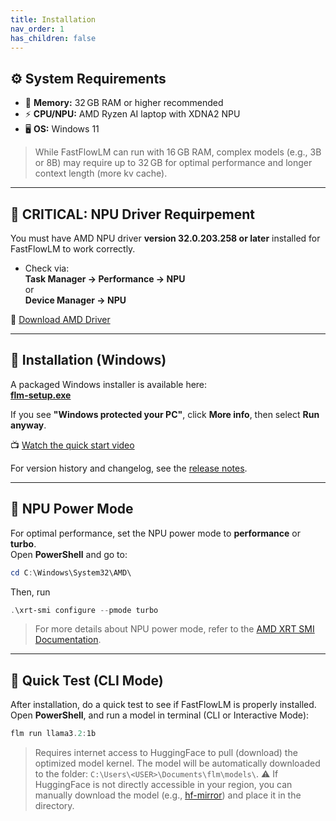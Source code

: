 ```yaml
---
title: Installation
nav_order: 1
has_children: false
---
```


## ⚙️ System Requirements

- 🧠 **Memory:** 32 GB RAM or higher recommended  
- ⚡ **CPU/NPU:** AMD Ryzen AI laptop with XDNA2 NPU  
- 🖥️ **OS:** Windows 11

> While FastFlowLM can run with 16 GB RAM, complex models (e.g., 3B or 8B) may require up to 32 GB for optimal performance and longer context length (more kv cache).

---

## 🚨 CRITICAL: NPU Driver Requirpement

You must have AMD NPU driver **version 32.0.203.258 or later** installed for FastFlowLM to work correctly.

- Check via:  
  **Task Manager → Performance → NPU**  
  or  
  **Device Manager → NPU**

🔗 [Download AMD Driver](https://www.amd.com/en/support)

---

## 💾 Installation (Windows)

A packaged Windows installer is available here:  
[**flm-setup.exe**](https://github.com/FastFlowLM/FastFlowLM/releases/download/v0.1.8/flm-setup-v0.1.8.exe)

If you see **"Windows protected your PC"**, click **More info**, then select **Run anyway**.

📺 [Watch the quick start video](https://www.youtube.com/watch?v=YkwFQ9-cc3I&list=PLf87s9UUZrJp4r3JM4NliPEsYuJNNqFAJ)

For version history and changelog, see the [release notes](https://github.com/FastFlowLM/FastFlowLM/releases/).

---

## 🚀 NPU Power Mode

For optimal performance, set the NPU power mode to **performance** or **turbo**.  
Open **PowerShell** and go to:
```powershell
cd C:\Windows\System32\AMD\
```
Then, run
```powershell
.\xrt-smi configure --pmode turbo
```
> For more details about NPU power mode, refer to the [AMD XRT SMI Documentation](https://ryzenai.docs.amd.com/en/latest/xrt_smi.html).

---

## 🧪 Quick Test (CLI Mode)

After installation, do a quick test to see if FastFlowLM is properly installed. Open **PowerShell**, and run a model in terminal (CLI or Interactive Mode):

```powershell
flm run llama3.2:1b
```

> Requires internet access to HuggingFace to pull (download) the optimized model kernel. The model will be automatically downloaded to the folder: ``C:\Users\<USER>\Documents\flm\models\``. 
>⚠️ If HuggingFace is not directly accessible in your region, you can manually download the model (e.g., [hf-mirror](https://hf-mirror.com/models?search=fastflowlm)) and place it in the directory.
